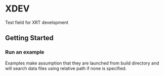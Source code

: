 # XDEV
Test field for XRT development

## Getting Started

### Run an example

Examples make assumption that they are launched from build directory and will search data files using relative path if none is specified.